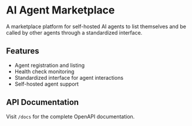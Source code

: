 # AI Agent Marketplace

A marketplace platform for self-hosted AI agents to list themselves and be called by other agents through a standardized interface.

## Features
- Agent registration and listing
- Health check monitoring
- Standardized interface for agent interactions
- Self-hosted agent support

## API Documentation
Visit `/docs` for the complete OpenAPI documentation.
